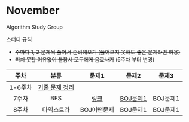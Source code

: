 # November
Algorithm Study Group

스터디 규칙
- <s>주마다 1, 2 문제씩 풀어서 준비해오기 (풀어오지 못해도 좋은 문제라면 허용)
- 피치 못할 이유없이 불참시 모두에게 음료사기</s> (6주차 부터 변경)


|주차|분류|문제1|문제2|문제3| 
|:---:|:---:|:---:|:---:|:---:|
|1-6주차|[기존 문제 정리](https://github.com/nvmith/November/tree/main/%EB%A6%AC%EB%89%B4%EC%96%BC%20%EC%9D%B4%EC%A0%84%20%EC%8A%A4%ED%84%B0%EB%94%94%20%EB%AC%B8%EC%A0%9C%EB%AA%A8%EC%9D%8C)||||
|7주차|BFS|<A href="https://github.com/nvmith/November/blob/main/%EB%A6%AC%EB%89%B4%EC%96%BC%20%EC%9D%B4%EC%A0%84%20%EC%8A%A4%ED%84%B0%EB%94%94%20%EB%AC%B8%EC%A0%9C%EB%AA%A8%EC%9D%8C/%EB%8B%A4%EC%9D%B5%EC%8A%A4%ED%8A%B8%EB%9D%BC"> 링크 </A>|[BOJ문제1](https://github.com/nvmith/November/tree/main/%EB%A6%AC%EB%89%B4%EC%96%BC%20%EC%9D%B4%EC%A0%84%20%EC%8A%A4%ED%84%B0%EB%94%94%20%EB%AC%B8%EC%A0%9C%EB%AA%A8%EC%9D%8C)|BOJ문제1|
|8주차|다익스트라|BOJ어떤문제|BOJ문제1|BOJ문제1|
